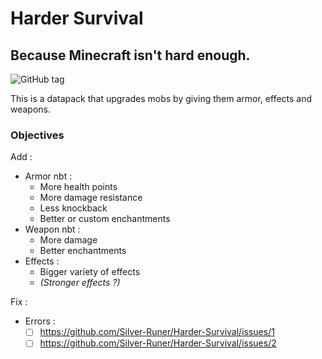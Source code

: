 # **Harder Survival**
## Because Minecraft isn't hard enough.
![GitHub tag](https://img.shields.io/github/v/tag/Silver-Runer/Harder-Survival)

This is a datapack that upgrades mobs by giving them armor, effects and weapons.

### Objectives

Add :
  - Armor nbt :
    - More health points
    - More damage resistance
    - Less knockback
    - Better or custom enchantments
  - Weapon nbt :
    - More damage
    - Better enchantments
  - Effects :
    - Bigger variety of effects
    - *(Stronger effects ?)*

Fix : 
  - Errors :
    - [ ] https://github.com/Silver-Runer/Harder-Survival/issues/1
    - [ ] https://github.com/Silver-Runer/Harder-Survival/issues/2
